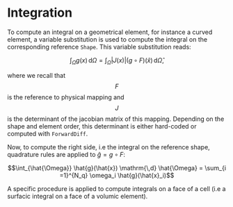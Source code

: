 # Integration

To compute an integral on a geometrical element, for instance a curved element, a variable substitution is used to compute the integral on the corresponding reference `Shape`. This variable substitution reads:

```math
\int_\Omega g(x) \mathrm{\,d} \Omega = \int_{\hat{\Omega}} |J(x)| \left(g \circ F \right)(\hat{x}) \mathrm{\,d} \hat{\Omega},
```

where we recall that $$F$$ is the reference to physical mapping and $$J$$ is the determinant of the jacobian matrix of this mapping. Depending on the shape and element order, this determinant is either hard-coded or computed with `ForwardDiff`.

Now, to compute the right side, i.e the integral on the reference shape, quadrature rules are applied to $\hat{g} = g \circ F$:

```math
\int_{\hat{\Omega}} \hat{g}(\hat{x}) \mathrm{\,d} \hat{\Omega} = \sum_{i =1}^{N_q} \omega_i \hat{g}(\hat{x}_i)
```

A specific procedure is applied to compute integrals on a face of a cell (i.e a surfacic integral on a face of a volumic element).
